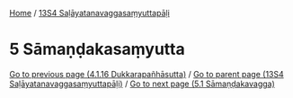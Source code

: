 
[Home](/) / [13S4 Saḷāyatanavaggasaṃyuttapāḷi](../13S4.md)

# 5 Sāmaṇḍakasaṃyutta


[Go to previous page (4.1.16 Dukkarapañhāsutta)](4/4.1/4.1.16.md) / [Go to parent page (13S4 Saḷāyatanavaggasaṃyuttapāḷi)](0.md) / [Go to next page (5.1 Sāmaṇḍakavagga)](5/5.1.md)


